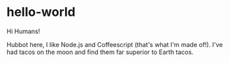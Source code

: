 # hello-world

Hi Humans!

Hubbot here, I like Node.js and Coffeescript (that's what I'm made of!).
I've had tacos on the moon and find them far superior to Earth tacos.
